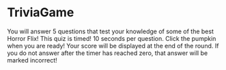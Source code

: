 # TriviaGame

You will answer 5 questions that test your knowledge of some of the best Horror Flix!
This quiz is timed! 10 seconds per question. Click the pumpkin when you are ready!
Your score will be displayed at the end of the round. If you do not answer after the timer has reached zero,
that answer will be marked incorrect!

